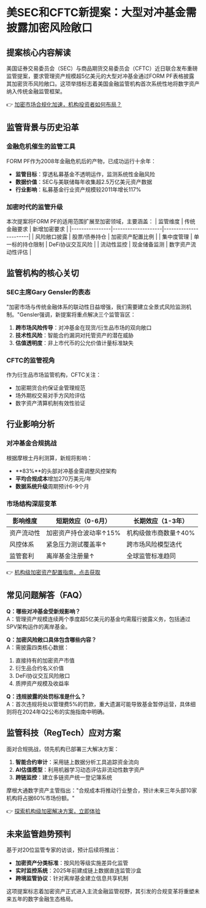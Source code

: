 # 美SEC和CFTC新提案：大型对冲基金需披露加密风险敞口

## 提案核心内容解读

美国证券交易委员会（SEC）与商品期货交易委员会（CFTC）近日联合发布重磅监管提案，要求管理资产规模超5亿美元的大型对冲基金通过FORM PF表格披露其加密货币风险敞口。这项举措标志着美国金融监管机构首次系统性地将数字资产纳入传统金融监管框架。

👉 [加密市场合规化加速，机构投资者如何布局？](https://bit.ly/okx_welcome)

## 监管背景与历史沿革

### 金融危机催生的监管工具
FORM PF作为2008年金融危机后的产物，已成功运行十余年：
- **监管目标**：穿透私募基金不透明运作，监测系统性金融风险
- **数据价值**：SEC与美联储每年收集超2.5万亿美元资产数据
- **行业影响**：私募基金行业资产规模较2011年增长117%

### 加密时代的监管升级
本次提案将FORM PF的适用范围扩展至加密领域，主要涵盖：
| 监管维度       | 传统金融要求       | 新增加密要求          |
|----------------|--------------------|-----------------------|
| 风险敞口披露   | 股票/债券持仓      | 加密资产配置比例      |
| 集中度管理     | 单一标的持仓限制   | DeFi协议交互风险      |
| 流动性监控     | 现金储备监测       | 数字资产流动性评估    |

## 监管机构的核心关切

### SEC主席Gary Gensler的表态
"加密市场与传统金融体系的联动性日益增强，我们需要建立全景式风险监测机制。"Gensler强调，新提案将重点解决三个监管盲区：
1. **跨市场风险传导**：对冲基金在现货/衍生品市场的双向敞口
2. **技术性风险**：智能合约漏洞对托管资产的潜在威胁
3. **估值透明度**：非上市代币的公允价值计量标准缺失

### CFTC的监管视角
作为衍生品市场监管机构，CFTC关注：
- 加密期货合约保证金管理规范
- 场外期权交易对手方风险评估
- 数字资产清算机制有效性验证

## 行业影响分析

### 对冲基金合规挑战
根据摩根士丹利测算，新规将影响：
- **83%**的头部对冲基金需调整风控架构
- **平均合规成本**增加270万美元/年
- **数据系统升级**周期预计6-9个月

### 市场结构深层变革
| 影响维度       | 短期效应（0-6月）      | 长期效应（1-3年）        |
|----------------|------------------------|--------------------------|
| 资产流动性     | 加密资产持仓波动率↑15% | 机构级做市商数量↑40%     |
| 风控体系       | 紧急压力测试覆盖率↑    | 跨市场风险模型迭代       |
| 监管套利       | 离岸基金注册量↑        | 全球监管标准趋同         |

👉 [机构级加密资产配置指南，点击获取](https://bit.ly/okx_welcome)

## 常见问题解答（FAQ）

**Q：哪些对冲基金受新规影响？**  
A：管理资产规模连续两个季度超5亿美元的基金均需履行披露义务，包括通过SPV架构运作的离岸基金。

**Q：加密风险敞口具体包含哪些内容？**  
A：需披露四类核心数据：
1. 直接持有的加密资产市值
2. 衍生品合约名义价值
3. DeFi协议交互风险敞口
4. 质押资产规模及收益率

**Q：违规披露的处罚标准是什么？**  
A：首次违规将处以管理费5%的罚款，重大遗漏可能导致基金暂停运营，具体细则将在2024年Q2公布的实施指南中明确。

## 监管科技（RegTech）应对方案

面对合规挑战，领先机构已部署三大解决方案：
1. **智能合约审计**：采用链上数据分析工具追踪资金流向
2. **AI估值模型**：利用机器学习动态评估非流动性数字资产
3. **跨链监控**：建立多链资产统一登记簿系统

摩根大通数字资产主管指出："合规成本将推动行业整合，预计未来三年头部10家机构将占据60%市场份额。"

👉 [探索机构级加密解决方案，立即体验](https://bit.ly/okx_welcome)

## 未来监管趋势预判

基于对20位监管专家的访谈，预计后续将推出：
- **加密资产分类标准**：按风险等级实施差异化监管
- **实时监控系统**：2025年前建成链上数据直连监管沙盒
- **跨境监管协议**：针对离岸基金建立信息共享机制

这项提案标志着加密资产正式进入主流金融监管视野，其引发的合规变革将重塑未来五年的数字金融生态格局。